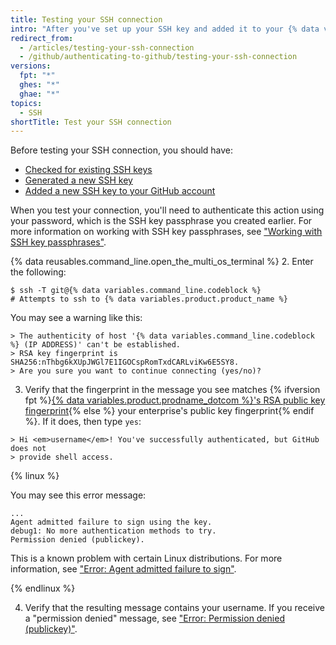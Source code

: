 ```yaml
---
title: Testing your SSH connection
intro: "After you've set up your SSH key and added it to your {% data variables.product.product_name %} account, you can test your connection."
redirect_from:
  - /articles/testing-your-ssh-connection
  - /github/authenticating-to-github/testing-your-ssh-connection
versions:
  fpt: "*"
  ghes: "*"
  ghae: "*"
topics:
  - SSH
shortTitle: Test your SSH connection
---
```


Before testing your SSH connection, you should have:

- [Checked for existing SSH keys](/articles/checking-for-existing-ssh-keys)
- [Generated a new SSH key](/articles/generating-a-new-ssh-key-and-adding-it-to-the-ssh-agent)
- [Added a new SSH key to your GitHub account](/articles/adding-a-new-ssh-key-to-your-github-account)

When you test your connection, you'll need to authenticate this action using your password, which is the SSH key passphrase you created earlier. For more information on working with SSH key passphrases, see ["Working with SSH key passphrases"](/articles/working-with-ssh-key-passphrases).

{% data reusables.command_line.open_the_multi_os_terminal %} 2. Enter the following:

```shell
$ ssh -T git@{% data variables.command_line.codeblock %}
# Attempts to ssh to {% data variables.product.product_name %}
```

You may see a warning like this:

```shell
> The authenticity of host '{% data variables.command_line.codeblock %} (IP ADDRESS)' can't be established.
> RSA key fingerprint is SHA256:nThbg6kXUpJWGl7E1IGOCspRomTxdCARLviKw6E5SY8.
> Are you sure you want to continue connecting (yes/no)?
```

3. Verify that the fingerprint in the message you see matches {% ifversion fpt %}[{% data variables.product.prodname_dotcom %}'s RSA public key fingerprint](/github/authenticating-to-github/githubs-ssh-key-fingerprints){% else %} your enterprise's public key fingerprint{% endif %}. If it does, then type `yes`:

```shell
> Hi <em>username</em>! You've successfully authenticated, but GitHub does not
> provide shell access.
```

{% linux %}

You may see this error message:

```shell
...
Agent admitted failure to sign using the key.
debug1: No more authentication methods to try.
Permission denied (publickey).
```

This is a known problem with certain Linux distributions. For more information, see ["Error: Agent admitted failure to sign"](/articles/error-agent-admitted-failure-to-sign).

{% endlinux %}

4. Verify that the resulting message contains your username. If you receive a "permission denied" message, see ["Error: Permission denied (publickey)"](/articles/error-permission-denied-publickey).
